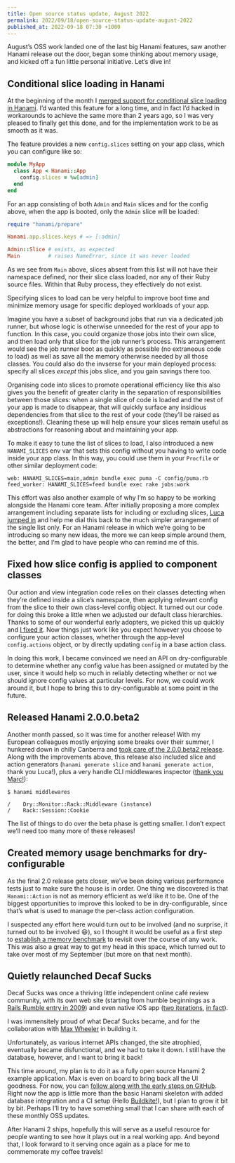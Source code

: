 ```yaml
---
title: Open source status update, August 2022
permalink: 2022/09/18/open-source-status-update-august-2022
published_at: 2022-09-18 07:30 +1000
---
```


August’s OSS work landed one of the last big Hanami features, saw another Hanami release out the door, began some thinking about memory usage, and kicked off a fun little personal initiative. Let’s dive in!

## Conditional slice loading in Hanami

At the beginning of the month I [merged support for conditional slice loading in Hanami](https://github.com/hanami/hanami/pull/1189). I’d wanted this feature for a long time, and in fact I’d hacked in workarounds to achieve the same more than 2 years ago, so I was very pleased to finally get this done, and for the implementation work to be as smooth as it was.

The feature provides a new `config.slices` setting on your app class, which you can configure like so:

```ruby
module MyApp
  class App < Hanami::App
    config.slices = %w[admin]
  end
end
```

For an app consisting of both `Admin` and `Main` slices and for the config above, when the app is booted, only the `Admin` slice will be loaded:

```ruby
require "hanami/prepare"

Hanami.app.slices.keys # => [:admin]

Admin::Slice # exists, as expected
Main         # raises NameError, since it was never loaded
```

As we see from `Main` above, slices absent from this list will not have their namespace defined, nor their slice class loaded, nor any of their Ruby source files. Within that Ruby process, they effectively do not exist.

Specifying slices to load can be very helpful to improve boot time and minimize memory usage for specific deployed workloads of your app.

Imagine you have a subset of background jobs that run via a dedicated job runner, but whose logic is otherwise unneeded for the rest of your app to function. In this case, you could organize those jobs into their own slice, and then load only that slice for the job runner’s process. This arrangement would see the job runner boot as quickly as possible (no extraneous code to load) as well as save all the memory otherwise needed by all those classes. You could also do the invserse for your main deployed process: specify all slices _except_ this jobs slice, and you gain savings there too.

Organising code into slices to promote operational efficiency like this also gives you the benefit of greater clarity in the separation of responsibilities between those slices: when a single slice of code is loaded and the rest of your app is made to disappear, that will quickly surface any insidious dependencies from that slice to the rest of your code (they’ll be raised as exceptions!). Cleaning these up will help ensure your slices remain useful as abstractions for reasoning about and maintaining your app.

To make it easy to tune the list of slices to load, I also introduced a new `HANAMI_SLICES` env var that sets this config without you having to write code inside your app class. In this way, you could use them in your `Procfile` or other similar deployment code:

```
web: HANAMI_SLICES=main,admin bundle exec puma -C config/puma.rb
feed_worker: HANAMI_SLICES=feed bundle exec rake jobs:work
```

This effort was also another example of why I’m so happy to be working alongside the Hanami core team. After initially proposing a more complex arrangement including separate lists for including or excluding slices, [Luca jumped in](https://github.com/hanami/hanami/pull/1189#pullrequestreview-1063372221) and help me dial this back to the much simpler arrangement of the single list only. For an Hanami release in which we’re going to be introducing so many new ideas, the more we can keep simple around them, the better, and I’m glad to have people who can remind me of this.

## Fixed how slice config is applied to component classes

Our action and view integration code relies on their classes detecting when they’re defined inside a slice’s namespace, then applying relevant config from the slice to their own class-level config object. It turned out our code for doing this broke a little when we adjusted our default class hierarchies. Thanks to some of our wonderful early adopters, we picked this up quickly and [I fixed it](https://github.com/hanami/hanami/pull/1193). Now things just work like you expect however you choose to configure your action classes, whether through the app-level `config.actions` object, or by directly updating `config` in a base action class.

In doing this work, I became convinced we need an API on dry-configurable to determine whether any config value has been assigned or mutated by the user, since it would help so much in reliably detecting whether or not we should ignore config values at particular levels. For now, we could work around it, but I hope to bring this to dry-configurable at some point in the future.

## Released Hanami 2.0.0.beta2

Another month passed, so it was time for another release! With my European colleagues mostly enjoying some breaks over their summer, I hunkered down in chilly Canberra and [took care of the 2.0.0.beta2 release](https://hanamirb.org/blog/2022/08/16/announcing-hanami-200beta2/). Along with the improvements above, this release also included slice and action generators (`hanami generate slice` and `hanami generate action`, thank you Luca!), plus a very handle CLI middlewares inspector ([thank you Marc!](https://github.com/hanami/cli/pull/30)):

```shell
$ hanami middlewares

/    Dry::Monitor::Rack::Middleware (instance)
/    Rack::Session::Cookie
```

The list of things to do over the beta phase is getting smaller. I don’t expect we’ll need too many more of these releases!

## Created memory usage benchmarks for dry-configurable

As the final 2.0 release gets closer, we’ve been doing various performance tests just to make sure the house is in order. One thing we discovered is that `Hanami::Action` is not as memory efficient as we’d like it to be. One of the biggest opportunities to improve this looked to be in dry-configurable, since that’s what is used to manage the per-class action configuration.

I suspected any effort here would turn out to be involved (and no surprise, it turned out to be involved 😆), so I thought it would be useful as a first step to [establish a memory benchmark](https://github.com/dry-rb/dry-configurable/pull/137) to revisit over the course of any work. This was also a great way to get my head in this space, which turned out to take over most of my September (but more on that next month).

## Quietly relaunched Decaf Sucks

Decaf Sucks was once a thriving little independent online café review community, with its own web site (starting from humble beginnings as a [Rails Rumble entry in 2009](/writing/2009/09/02/decaf-sucks-and-a-rails-rumble-redux/)) and even native iOS app ([two iterations](https://www.icelab.com.au/notes/decaf-sucks-launch-countdown-development-complete), [in fact](https://www.icelab.com.au/notes/announcing-decaf-sucks-20)).

I was immensitely proud of what Decaf Sucks became, and for the collaboration with [Max Wheeler](https://www.makenosound.com) in building it.

Unfortunately, as various internet APIs changed, the site atrophied, eventually became disfunctional, and we had to take it down. I still have the database, however, and I want to bring it back!

This time around, my plan is to do it as a fully open source Hanami 2 example application. Max is even on board to bring back all the UI goodness. For now, you can [follow along with the early steps on GitHub](https://github.com/timriley/decafsucks). Right now the app is little more than the basic Hanami skeleton with added database integration and a CI setup (Hello [Buildkite!](https://buildkite.com)), but I plan to grow it bit by bit. Perhaps I’ll try to have something small that I can share with each of these monthly OSS updates.

After Hanami 2 ships, hopefully this will serve as a useful resource for people wanting to see how it plays out in a real working app. And beyond that, I look forward to it serving once again as a place for me to commemorate my coffee travels!
